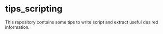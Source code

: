 # tips_scripting
This repository contains some tips to write script and extract useful desired information.
